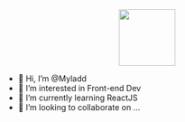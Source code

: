 <div id="header" align="center">
  <img src="https://media.giphy.com/media/jdPMeyv9rn0hZHh8n9/giphy.gif" width="100"/>
</div>




- 👋 Hi, I’m @Myladd
- 👀 I’m interested in Front-end Dev
- 🌱 I’m currently learning ReactJS
- 💞️ I’m looking to collaborate on ...

<!---
Myladd/Myladd is a ✨ special ✨ repository because its `README.md` (this file) appears on your GitHub profile.
You can click the Preview link to take a look at your changes.
--->
